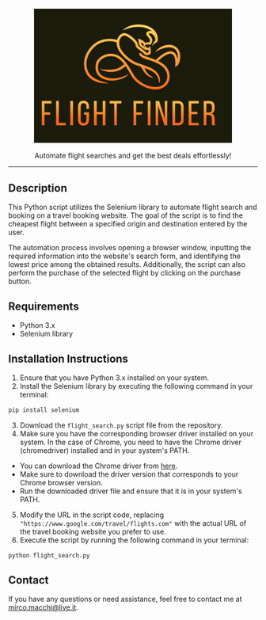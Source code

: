 <p align="center">
<img src="img/logo.png" width="400" />
</p>
<p align="center">
Automate flight searches and get the best deals effortlessly!
</p>

***


## Description

This Python script utilizes the Selenium library to automate flight search and booking on a travel booking website. The goal of the script is to find the cheapest flight between a specified origin and destination entered by the user.

The automation process involves opening a browser window, inputting the required information into the website's search form, and identifying the lowest price among the obtained results. Additionally, the script can also perform the purchase of the selected flight by clicking on the purchase button.

## Requirements

- Python 3.x
- Selenium library

## Installation Instructions

1. Ensure that you have Python 3.x installed on your system.
2. Install the Selenium library by executing the following command in your terminal:
```bash
pip install selenium
```

3. Download the `flight_search.py` script file from the repository.
4. Make sure you have the corresponding browser driver installed on your system. In the case of Chrome, you need to have the Chrome driver (chromedriver) installed and in your system's PATH.
- You can download the Chrome driver from [here]([https://sites.google.com/a/chromium.org/chromedriver/downloads](https://developer.chrome.com/docs/chromedriver/downloads?hl=it)).
- Make sure to download the driver version that corresponds to your Chrome browser version.
- Run the downloaded driver file and ensure that it is in your system's PATH.
5. Modify the URL in the script code, replacing `"https://www.google.com/travel/flights.com"` with the actual URL of the travel booking website you prefer to use.
6. Execute the script by running the following command in your terminal:
```bash
python flight_search.py
```

## Contact

If you have any questions or need assistance, feel free to contact me at [mirco.macchi@live.it](mailto:mirco.macchi@live.it).
